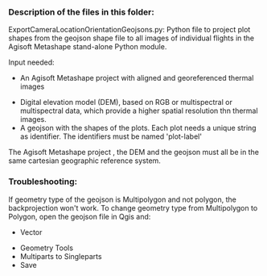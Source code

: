 ### Description of the files in this folder:

ExportCameraLocationOrientationGeojsons.py:
Python file to project plot shapes from the geojson shape file to all images of individual flights in the Agisoft Metashape stand-alone Python module.

Input needed:
- An Agisoft Metashape project with aligned and georeferenced thermal images
* Digital elevation model (DEM), based on RGB or multispectral or multispectral data, which provide a higher spatial resolution thn thermal images.
* A geojson with the shapes of the plots. Each plot needs a unique string as identifier. The identifiers must be named 'plot-label'

The Agisoft Metashape project , the DEM and the geojson must all be in the same cartesian geographic reference system.

### Troubleshooting:
If geometry type of the geojson is Multipolygon and not polygon, the backprojection won't work. To change geometry type from Multipolygon to Polygon, open the geojson file in Qgis and:
- Vector
* Geometry Tools
* Multiparts to Singleparts
* Save